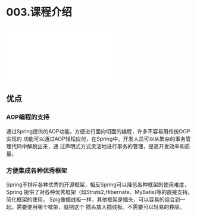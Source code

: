 # 003.课程介绍

<iframe src="//player.bilibili.com/player.html?aid=340321445&bvid=BV1q94y1o7ts&cid=565327674&page=3" scrolling="no" border="0" frameborder="no" framespacing="0" allowfullscreen="true"> </iframe>

## 优点

### A0P编程的支持

通过Spring提供的AOP功能，方便进行面向切面的编程，许多不容易用传统OOP实现的
功能可以通过AOP轻松应付，在Spring中，开发人员可以从繁杂的事务管理代码中解脱出来，通
过声明式方式灵活地进行事务的管理，提高开发效率和质量。

### 方便集成各种优秀框架

Spring不排斥各种优秀的开源框架，相反Spring可以降低各种框架的使用难度，Spring
提供了对各种优秀框架（如Struts2,Hibernate、MyBatis)等的直接支持。简化框架的使用。
Spig像插线板一样，其他框架是插头，可以容易的组合到一起。需要使用哪个框架，就把这个
插头放入插线板。不需要可以轻易的移除。